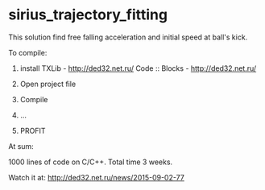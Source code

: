 # sirius_trajectory_fitting
This solution find free falling acceleration and initial speed at ball's kick.

To compile:

1. install
    TXLib           - http://ded32.net.ru/
    Code :: Blocks  - http://ded32.net.ru/
  
2. Open project file
3. Compile
4. ...
5. PROFIT

At sum:

1000 lines of code on C/C++.
Total time 3 weeks.

Watch it at: http://ded32.net.ru/news/2015-09-02-77
